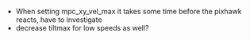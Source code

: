 - When setting mpc_xy_vel_max it takes some time before the pixhawk reacts, have to investigate
- decrease tiltmax for low speeds as well?
